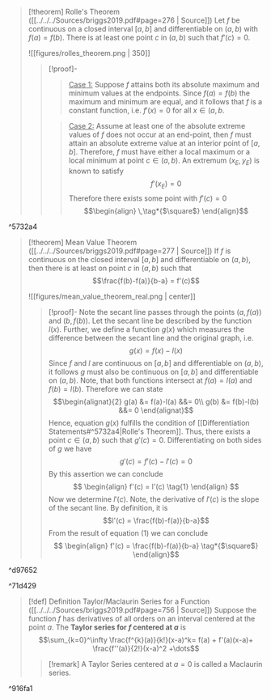 >[!theorem] Rolle's Theorem ([[../../../Sources/briggs2019.pdf#page=276  | Source]])
>Let $f$ be continuous on a closed interval $[a,b]$ and differentiable on $(a,b)$ with $f(a) = f(b)$. There is at least one point $c$ in $(a,b)$ such that $f'(c) = 0$.
>
>![[figures/rolles_theorem.png | 350]]
>>[!proof]-
>>><u>Case 1:</u>
>>>Suppose $f$ attains both its absolute maximum and minimum values at the endpoints. Since $f(a) = f(b)$ the maximum and minimum are equal, and it follows that $f$ is a constant function, i.e. $f'(x) = 0$ for all $x \in (a,b$.
>>
>>><u>Case 2:</u>
>>>Assume at least one of the absolute extreme values of $f$ does not occur at an end-point, then $f$ must attain an absolute extreme value at an interior point of $[a,b]$. Therefore, $f$ must have either a local maximum or a local minimum at point $c \in (a,b)$.  An extremum $(x_{E}, y_{E})$ is known to satisfy
>>>$$ f'(x_{E})=0$$
>>>Therefore there exists some point with $f'(c)=0$ $$\begin{align}
>>> \,\tag*{$\square$}
>>>\end{align}$$

^5732a4

>[!theorem] Mean Value Theorem ([[../../../Sources/briggs2019.pdf#page=277 | Source]])
> If $f$ is continuous on the closed interval $[a,b]$ and differentiable on $(a,b)$, then there is at least on point $c$ in $(a,b)$ such that
> $$\frac{f(b)-f(a)}{b-a} = f'(c)$$
> 
> ![[figures/mean_value_theorem_real.png | center]]
>>[!proof]-
>> Note the secant line passes through the points $(a, f(a))$ and $(b, f(b))$. Let the secant line be described by the function $l(x)$. Further, we define a function $g(x)$ which measures the difference between the secant line and the original graph, i.e.
>> $$g(x) = f(x) - l(x)$$
>> Since $f$ and $l$ are continuous on $[a,b]$ and differentiable on $(a,b)$, it follows $g$ must also be continuous on $[a,b]$ and differentiable on $(a,b)$. Note, that both functions intersect at $f(a) = l(a)$ and $f(b) = l(b)$. Therefore we can state
>> $$\begin{alignat}{2}
>> g(a) &= f(a)-l(a)  &&= 0\\
>> g(b) &= f(b)-l(b) &&= 0
>>\end{alignat}$$
>>Hence, equation $g(x)$ fulfills the condition of [[Differentiation Statements#^5732a4|Rolle's Theorem]]. Thus, there exists a point $c \in (a,b)$ such that $g'(c) = 0$.  Differentiating on both sides of $g$ we have
>>$$ g'(c) = f'(c) - l'(c) = 0$$
>>By this assertion we can conclude
>>$$ \begin{align}
>> f'(c) = l'(c) \tag{1}
>>\end{align} $$
>>Now we determine $l'(c)$. Note, the derivative of $l'(c)$ is the slope of the secant line. By definition, it is
>>$$l'(c) = \frac{f(b)-f(a)}{b-a}$$
>>From the result of equation $(1)$ we can conclude
>>$$ \begin{align}
>> f'(c) = \frac{f(b)-f(a)}{b-a} \tag*{$\square$}
>>\end{align}$$

^d97652

^71d429
>[!def] Definition Taylor/Maclaurin Series for a Function ([[../../../Sources/briggs2019.pdf#page=756 | Source]])
>Suppose the function $f$ has derivatives of all orders on an interval centered at the point $a$. The **Taylor series for $f$ centered at $a$** is
>$$\sum_{k=0}^\infty \frac{f^{k}(a)}{k!}(x-a)^k= f(a) + f'(a)(x-a)+ \frac{f''(a)}{2!}(x-a)^2 +\dots$$
>>[!remark]
>>A Taylor Series centered at $a=0$ is called a Maclaurin series.

^916fa1
